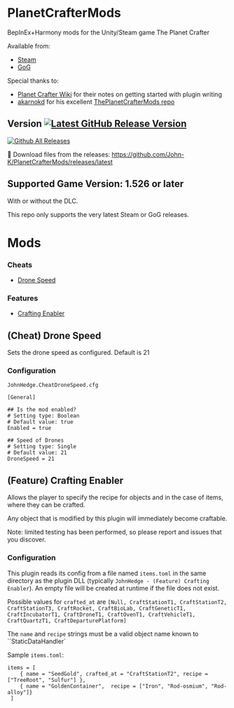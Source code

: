 # PlanetCrafterMods
BepInEx+Harmony mods for the Unity/Steam game The Planet Crafter

Available from:
 - [Steam](https://store.steampowered.com/app/1284190/The_Planet_Crafter/)
 - [GoG](https://www.gog.com/en/game/the_planet_crafter)

Special thanks to:
 - [Planet Crafter Wiki](https://planet-crafter.fandom.com/wiki/Developing_CSharp_Mods) for their notes on getting started with plugin writing
 - [akarnokd](https://github.com/akarnokd) for his excellent [ThePlanetCrafterMods repo](https://github.com/akarnokd/ThePlanetCrafterMods)

## Version <a href='https://github.com/John-K/PlanetCrafterMods/releases'><img src='https://img.shields.io/github/v/release/John-K/PlanetCrafterMods' alt='Latest GitHub Release Version'/></a>

[![Github All Releases](https://img.shields.io/github/downloads/John-K/PlanetCrafterMods/total.svg)](https://github.com/John-K/PlanetCrafterMods/releases)

:arrow_down_small: Download files from the releases: https://github.com/John-K/PlanetCrafterMods/releases/latest

## Supported Game Version: 1.526 or later

With or without the DLC.

This repo only supports the very latest Steam or GoG releases.

# Mods

### Cheats
 - [Drone Speed](#cheat-drone-speed)

### Features
 - [Crafting Enabler](#feature-crafting-enabler)

## (Cheat) Drone Speed

Sets the drone speed as configured. Default is 21

### Configuration
`JohnHedge.CheatDroneSpeed.cfg`
```
[General]

## Is the mod enabled?
# Setting type: Boolean
# Default value: true
Enabled = true

## Speed of Drones
# Setting type: Single
# Default value: 21
DroneSpeed = 21
```

## (Feature) Crafting Enabler

Allows the player to specify the recipe for objects and in the case of items, where they can be crafted.

Any object that is modified by this plugin will immediately become craftable.

Note: limited testing has been performed, so please report and issues that you discover.

### Configuration

This plugin reads its config from a file named `items.toml` in the same directory as the plugin DLL (typically `JohnHedge - (Feature) Crafting Enabler`). An empty file will be created at runtime if the file does not exist.

Possible values for `crafted_at` are `[Null, CraftStationT1, CraftStationT2, CraftStationT3, CraftRocket, CraftBioLab, CraftGeneticT1, CraftIncubatorT1, CraftDroneT1, CraftOvenT1, CraftVehicleT1, CraftQuartzT1, CraftDeparturePlatform]`

The `name` and `recipe` strings must be a valid object name known to ``StaticDataHandler`

Sample `items.toml`:
```
items = [
    { name = "SeedGold", crafted_at = "CraftStationT2", recipe = ["TreeRoot", "Sulfur"] },
    { name = "GoldenContainer",  recipe = ["Iron", "Rod-osmium", "Rod-alloy"]}
 ]
```